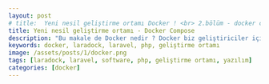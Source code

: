 ```yaml
---
layout: post
# title:  Yeni nesil geliştirme ortamı Docker ! <br> 2.bölüm - docker compose
title: Yeni nesil geliştirme ortamı - Docker Compose
description: "Bu makale de Docker nedir ? Docker biz geliştiriciler için ne ifade ediyor ? Neden Docker kullanalım ? Dockerı nasıl kullanırız vb. gibi sorulara cevap arıyoruz."
keywords: docker, laradock, laravel, php, geliştirme ortamı
image: /assets/posts/1/docker.png
tags: [laradock, laravel, software, php, geliştirme ortamı, yazılım]
categories: [docker]
---
```


